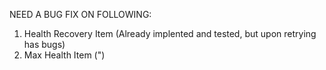 NEED A BUG FIX ON FOLLOWING:

1. Health Recovery Item (Already implented and tested, but upon retrying has bugs)
2. Max Health Item (")
